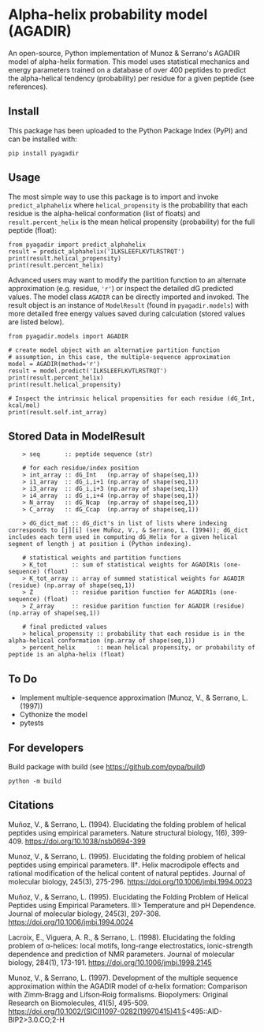 # Alpha-helix probability model (AGADIR)

An open-source, Python implementation of Munoz & Serrano's AGADIR model of alpha-helix formation. This model uses statistical mechanics and energy parameters trained on a database of over 400 peptides to predict the alpha-helical tendency (probability) per residue for a given peptide (see references).

## Install

This package has been uploaded to the Python Package Index (PyPI) and can be installed with:
```
pip install pyagadir
```

## Usage

The most simple way to use this package is to import and invoke `predict_alphahelix` where `helical_propensity` is the probability that each residue is the alpha-helical conformation (list of floats) and `result.percent_helix` is the mean helical propensity (probability) for the full peptide (float):
```
from pyagadir import predict_alphahelix
result = predict_alphahelix('ILKSLEEFLKVTLRSTRQT')
print(result.helical_propensity)
print(result.percent_helix)
```

Advanced users may want to modify the partition function to an alternate approximation (e.g. residue, `'r'`) or inspect the detailed dG predicted values. The model class `AGADIR` can be directly imported and invoked. The result object is an instance of `ModelResult` (found in `pyagadir.models`) with more detailed free energy values saved during calculation (stored values are listed below).
```
from pyagadir.models import AGADIR

# create model object with an alternative partition function
# assumption, in this case, the multiple-sequence approximation
model = AGADIR(method='r')
result = model.predict('ILKSLEEFLKVTLRSTRQT')
print(result.percent_helix)
print(result.helical_propensity)

# Inspect the intrinsic helical propensities for each residue (dG_Int, kcal/mol)
print(result.self.int_array)
```

## Stored Data in ModelResult

```
    > seq       :: peptide sequence (str)

    # for each residue/index position
    > int_array :: dG_Int   (np.array of shape(seq,1))
    > i1_array  :: dG_i,i+1 (np.array of shape(seq,1))
    > i3_array  :: dG_i,i+3 (np.array of shape(seq,1))
    > i4_array  :: dG_i,i+4 (np.array of shape(seq,1))
    > N_array   :: dG_Ncap  (np.array of shape(seq,1))
    > C_array   :: dG_Ccap  (np.array of shape(seq,1))

    > dG_dict_mat :: dG_dict's in list of lists where indexing corresponds to [j][i] (see Muñoz, V., & Serrano, L. (1994)); dG_dict includes each term used in computing dG_Helix for a given helical segment of length j at position i (Python indexing).

    # statistical weights and partition functions
    > K_tot       :: sum of statistical weights for AGADIR1s (one-sequence) (float)
    > K_tot_array :: array of summed statistical weights for AGADIR (residue) (np.array of shape(seq,1))
    > Z           :: residue parition function for AGADIR1s (one-sequence) (float)
    > Z_array     :: residue parition function for AGADIR (residue) (np.array of shape(seq,1))

    # final predicted values
    > helical_propensity :: probability that each residue is in the alpha-helical conformation (np.array of shape(seq,1))
    > percent_helix      :: mean helical propensity, or probability of peptide is an alpha-helix (float)
```

## To Do

* Implement multiple-sequence approximation (Munoz, V., & Serrano, L. (1997))
* Cythonize the model
* pytests

## For developers

Build package with build (see https://github.com/pypa/build)
```
python -m build
```

## Citations

Muñoz, V., & Serrano, L. (1994). Elucidating the folding problem of helical peptides using empirical parameters. Nature structural biology, 1(6), 399-409. https://doi.org/10.1038/nsb0694-399

Munoz, V., & Serrano, L. (1995). Elucidating the folding problem of helical peptides using empirical parameters. II†. Helix macrodipole effects and rational modification of the helical content of natural peptides. Journal of molecular biology, 245(3), 275-296. https://doi.org/10.1006/jmbi.1994.0023

Muñoz, V., & Serrano, L. (1995). Elucidating the Folding Problem of Helical Peptides using Empirical Parameters. III> Temperature and pH Dependence. Journal of molecular biology, 245(3), 297-308. https://doi.org/10.1006/jmbi.1994.0024

Lacroix, E., Viguera, A. R., & Serrano, L. (1998). Elucidating the folding problem of α-helices: local motifs, long-range electrostatics, ionic-strength dependence and prediction of NMR parameters. Journal of molecular biology, 284(1), 173-191. https://doi.org/10.1006/jmbi.1998.2145

Munoz, V., & Serrano, L. (1997). Development of the multiple sequence approximation within the AGADIR model of α‐helix formation: Comparison with Zimm‐Bragg and Lifson‐Roig formalisms. Biopolymers: Original Research on Biomolecules, 41(5), 495-509. https://doi.org/10.1002/(SICI)1097-0282(19970415)41:5<495::AID-BIP2>3.0.CO;2-H

